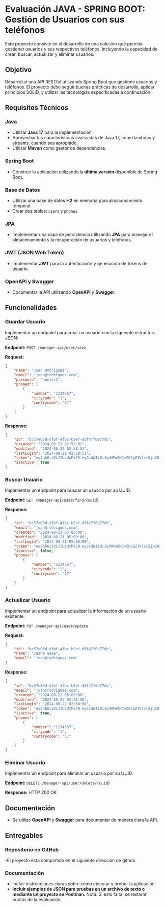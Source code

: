 
# Evaluación JAVA - SPRING BOOT: Gestión de Usuarios con sus teléfonos

Este proyecto consiste en el desarrollo de una solución que permita gestionar usuarios y sus respectivos teléfonos, incluyendo la capacidad de crear, buscar, actualizar y eliminar usuarios.

## Objetivo
Desarrollar una API RESTful utilizando Spring Boot que gestione usuarios y teléfonos. El proyecto debe seguir buenas prácticas de desarrollo, aplicar principios SOLID, y utilizar las tecnologías especificadas a continuación.

## Requisitos Técnicos

### Java
- Utilizar **Java 17** para la implementación.
- Aprovechar las características avanzadas de Java 17, como lambdas y streams, cuando sea apropiado.
- Utilizar **Maven** como gestor de dependencias.

### Spring Boot
- Construir la aplicación utilizando la **última versión** disponible de Spring Boot.

### Base de Datos
- Utilizar una base de datos **H2** en memoria para almacenamiento temporal.
- Crear dos tablas: `users` y `phones`.

### JPA
- Implementar una capa de persistencia utilizando **JPA** para manejar el almacenamiento y la recuperación de usuarios y teléfonos.

### JWT (JSON Web Token)
- Implementar **JWT** para la autenticación y generación de tokens de usuario.

### OpenAPI y Swagger
- Documentar la API utilizando **OpenAPI** y **Swagger**.

## Funcionalidades

### Guardar Usuario
Implementar un endpoint para crear un usuario con la siguiente estructura JSON:

**Endpoint:** `POST /manager-api/user/save`

**Request:**
```json
{
    "name": "Juan Rodriguez",
    "email": "juan@rodriguez.com",
    "password": "hunter2",
    "phones": [
        {
            "number": "1234567",
            "citycode": "1",
            "contrycode": "57"
        }
    ]
}
```

**Response:**
```json
{
    "id": "bc57e03d-dfbf-4fbc-b9ef-d5f47f6e77db",
    "created": "2024-08-22 02:58:51",
    "modified": "2024-08-22 02:58:51",
    "lastLogin": "2024-08-22 02:58:51",
    "token": "eyJhbGciOiJIUzUxMiJ9.eyJzdWIiOiJqdWFuQHJvZHJpZ3Vlei5jb20iLCJpYXQiOjE3MjQyOTU1MzEsImV4cCI6MTcyNDMwOTkzMX0.g49dycJcZijrFoFXcN9vcU6WI9PnUa1b4sB4xqqrZ2pc4uJfZQdgSQZehMK7qml22fMYy0_gOLq08gQ8pPlC4g",
    "isactive": true
}
```

### Buscar Usuario
Implementar un endpoint para buscar un usuario por su UUID.

**Endpoint:** `GET /manager-api/user/find/{uuid}`

**Response:**
```json
{
    "id": "bc57e03d-dfbf-4fbc-b9ef-d5f47f6e77db",
    "email": "juan@rodriguez.com",
    "created": "2024-08-21 05:00:00",
    "modified": "2024-08-21 05:00:00",
    "lastLogin": "2024-08-21 05:00:00",
    "token": "eyJhbGciOiJIUzUxMiJ9.eyJzdWIiOiJqdWFuQHJvZHJpZ3Vlei5jb20iLCJpYXQiOjE3MjQyOTU1MzEsImV4cCI6MTcyNDMwOTkzMX0.g49dycJcZijrFoFXcN9vcU6WI9PnUa1b4sB4xqqrZ2pc4uJfZQdgSQZehMK7qml22fMYy0_gOLq08gQ8pPlC4g",
    "isactive": false,
    "phones": [
        {
            "number": "1234567",
            "citycode": "1",
            "contrycode": "57"
        }
    ]
}
```

### Actualizar Usuario
Implementar un endpoint para actualizar la información de un usuario existente.

**Endpoint:** `PUT /manager-api/user/update`

**Request:**
```json
{
    "id": "bc57e03d-dfbf-4fbc-b9ef-d5f47f6e77db",
    "name": "Juana aaaa",
    "email": "juan@rodriguez.com"
}
```

**Response:**
```json
{
    "id": "bc57e03d-dfbf-4fbc-b9ef-d5f47f6e77db",
    "email": "juan@rodriguez.com",
    "created": "2024-08-21 05:00:00",
    "modified": "2024-08-22 02:58:56",
    "lastLogin": "2024-08-22 02:58:56",
    "token": "eyJhbGciOiJIUzUxMiJ9.eyJzdWIiOiJqdWFuQHJvZHJpZ3Vlei5jb20iLCJpYXQiOjE3MjQyOTU1MzEsImV4cCI6MTcyNDMwOTkzMX0.g49dycJcZijrFoFXcN9vcU6WI9PnUa1b4sB4xqqrZ2pc4uJfZQdgSQZehMK7qml22fMYy0_gOLq08gQ8pPlC4g",
    "isactive": true,
    "phones": [
        {
            "number": "1234567",
            "citycode": "1",
            "contrycode": "57"
        }
    ]
}
```

### Eliminar Usuario
Implementar un endpoint para eliminar un usuario por su UUID.

**Endpoint:** `DELETE /manager-api/user/delete/{uuid}`

**Response:** HTTP 200 OK

## Documentación
- Se utilizo **OpenAPI** y **Swagger** para documentar de manera clara la API.

## Entregables

### Repositorio en GitHub
-El proyecto esta compartido en el siguiente direccion de github

### Documentación
- Incluir instrucciones claras sobre cómo ejecutar y probar la aplicación.
- **Incluir ejemplos de JSON para pruebas en un archivo de texto o mediante un proyecto en Postman.** Nota: Si esto falta, se restarán puntos de la evaluación.
